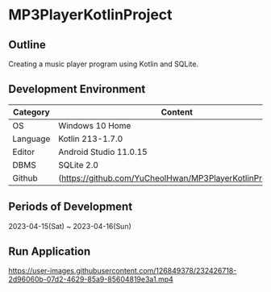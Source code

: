 # MP3PlayerKotlinProject

## Outline
Creating a music player program using Kotlin and SQLite.   

## Development Environment
| Category | Content |
| --- | --- |
| OS | Windows 10 Home |
| Language | Kotlin 213-1.7.0 |
| Editor | Android Studio 11.0.15 |
| DBMS | SQLite 2.0 |
| Github | (https://github.com/YuCheolHwan/MP3PlayerKotlinProject.git) |

## Periods of Development
2023-04-15(Sat) ~ 2023-04-16(Sun)

## Run Application
https://user-images.githubusercontent.com/126849378/232426718-2d96060b-07d2-4629-85a9-85604819e3a1.mp4
